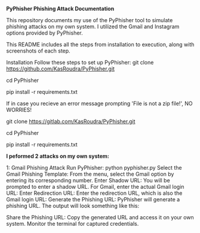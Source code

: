 **PyPhisher Phishing Attack Documentation**

This repository documents my use of the PyPhisher tool to simulate phishing attacks on my own system. I utilized the Gmail and Instagram options provided by PyPhisher.

This README includes all the steps from installation to execution, along with screenshots of each step.

Installation
Follow these steps to set up PyPhisher:
  git clone https://github.com/KasRoudra/PyPhisher.git
  
  cd PyPhisher
  
  pip install -r requirements.txt

If in case you recieve an error message prompting 'File is not a zip file!', NO WORRIES!

 git clone https://gitlab.com/KasRoudra/PyPhisher.git

  cd PyPhisher
  
  pip install -r requirements.txt

**I peformed 2 attacks on my own system:**
    
  1: Gmail Phishing Attack
  Run PyPhisher:
  python pyphisher.py
  Select the Gmail Phishing Template:
  From the menu, select the Gmail option by entering its corresponding number. 
  Enter Shadow URL:
  You will be prompted to enter a shadow URL. For Gmail, enter the actual Gmail login URL:
  Enter Redirection URL:
  Enter the redirection URL, which is also the Gmail login URL:
  Generate the Phishing URL:
  PyPhisher will generate a phishing URL. The output will look something like this:

  Share the Phishing URL:
  Copy the generated URL and access it on your own system. Monitor the terminal for captured credentials.
    


